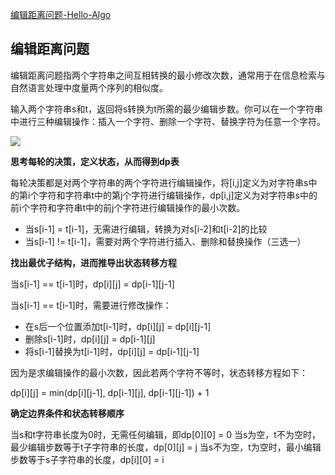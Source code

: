 [编辑距离问题-Hello-Algo](https://www.hello-algo.com/chapter_dynamic_programming/edit_distance_problem/)

## 编辑距离问题

编辑距离问题指两个字符串之间互相转换的最小修改次数，通常用于在信息检索与自然语言处理中度量两个序列的相似度。

输入两个字符串s和t，返回将s转换为t所需的最少编辑步数。你可以在一个字符串中进行三种编辑操作：插入一个字符、删除一个字符、替换字符为任意一个字符。

<img src="https://www.hello-algo.com/chapter_dynamic_programming/edit_distance_problem.assets/edit_distance_example.png">

**思考每轮的决策，定义状态，从而得到dp表**

每轮决策都是对两个字符串的两个字符进行编辑操作，将[i,j]定义为对字符串s中的第i个字符和字符串t中的第j个字符进行编辑操作，dp[i,j]定义为对字符串s中的前i个字符和字符串t中的前j个字符进行编辑操作的最小次数。

- 当s[i-1] = t[i-1]，无需进行编辑，转换为对s[i-2]和t[i-2]的比较
- 当s[i-1] != t[i-1]，需要对两个字符进行插入、删除和替换操作（三选一）

**找出最优子结构，进而推导出状态转移方程**

当s[i-1] == t[i-1]时，dp[i][j] = dp[i-1][j-1]

当s[i-1] == t[i-1]时，需要进行修改操作：
- 在s后一个位置添加t[i-1]时，dp[i][j] = dp[i][j-1]
- 删除s[i-1]时，dp[i][j] = dp[i-1][j]
- 将s[i-1]替换为t[i-1]时，dp[i][j] = dp[i-1][j-1]

因为是求编辑操作的最小次数，因此若两个字符不等时，状态转移方程如下：

dp[i][j] = min(dp[i][j-1], dp[i-1][j], dp[i-1][j-1]) + 1

**确定边界条件和状态转移顺序**

当s和t字符串长度为0时，无需任何编辑，即dp[0][0] = 0
当s为空，t不为空时，最少编辑步数等于t子字符串的长度，dp[0][j] = j
当s不为空，t为空时，最小编辑步数等于s子字符串的长度，dp[i][0] = i